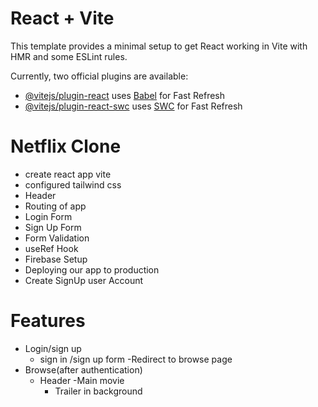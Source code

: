 # React + Vite

This template provides a minimal setup to get React working in Vite with HMR and some ESLint rules.

Currently, two official plugins are available:

- [@vitejs/plugin-react](https://github.com/vitejs/vite-plugin-react/blob/main/packages/plugin-react/README.md) uses [Babel](https://babeljs.io/) for Fast Refresh
- [@vitejs/plugin-react-swc](https://github.com/vitejs/vite-plugin-react-swc) uses [SWC](https://swc.rs/) for Fast Refresh



# Netflix Clone

- create react app vite
- configured tailwind css
- Header
- Routing of app
- Login Form
- Sign Up Form
- Form Validation
- useRef Hook
- Firebase Setup
- Deploying our app to production
- Create SignUp user Account





# Features
- Login/sign up
    - sign in /sign up form
    -Redirect to browse page
- Browse(after authentication)
    - Header
    -Main movie
        - Trailer in background